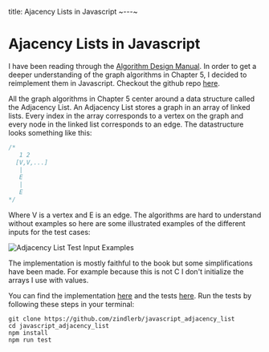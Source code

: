 title: Ajacency Lists in Javascript
~---~
# Ajacency Lists in Javascript

I have been reading through the [Algorithm Design Manual](http://www.algorist.com/). In order to get a deeper understanding of the graph algorithms in Chapter 5, I decided to reimplement them in Javascript. Checkout the github repo [here](https://github.com/zindlerb/javascript_adjacency_list).

All the graph algorithms in Chapter 5 center around a data structure called the Adjacency List. An Adjacency List stores a graph in an array of linked lists. Every index in the array corresponds to a vertex on the graph and every node in the linked list corresponds to an edge. The datastructure looks something like this:

``` javascript
/*
   1 2
  [V,V,...]
   |
   E
   |
   E
*/
```

Where V is a vertex and E is an edge. The algorithms are hard to understand without examples so here are some illustrated examples of the different inputs for the test cases:

![Adjacency List Test Input Examples](../assets/adjacency-inputs.png)

The implementation is mostly faithful to the book but some simplifications have been made. For example because this is not C I don't initialize the arrays I use with values.

You can find the implementation [here](https://github.com/zindlerb/javascript_adjacency_list/blob/master/adjacency_list.js) and the tests [here](https://github.com/zindlerb/javascript_adjacency_list/blob/master/__tests__/adjacency_list.js). Run the tests by following these steps in your terminal:

``` shell
git clone https://github.com/zindlerb/javascript_adjacency_list
cd javascript_adjacency_list
npm install
npm run test
```
